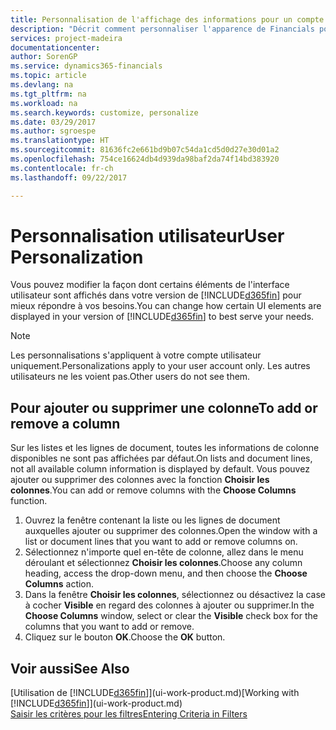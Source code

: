 ```yaml
---
title: Personnalisation de l'affichage des informations pour un compte utilisateur | Microsoft Docs
description: "Décrit comment personnaliser l'apparence de Financials pour votre compte d'utilisateur."
services: project-madeira
documentationcenter: 
author: SorenGP
ms.service: dynamics365-financials
ms.topic: article
ms.devlang: na
ms.tgt_pltfrm: na
ms.workload: na
ms.search.keywords: customize, personalize
ms.date: 03/29/2017
ms.author: sgroespe
ms.translationtype: HT
ms.sourcegitcommit: 81636fc2e661bd9b07c54da1cd5d0d27e30d01a2
ms.openlocfilehash: 754ce16624db4d939da98baf2da74f14bd383920
ms.contentlocale: fr-ch
ms.lasthandoff: 09/22/2017

---
```

# <a name="user-personalization"></a><span data-ttu-id="b56a8-103">Personnalisation utilisateur</span><span class="sxs-lookup"><span data-stu-id="b56a8-103">User Personalization</span></span>
<span data-ttu-id="b56a8-104">Vous pouvez modifier la façon dont certains éléments de l'interface utilisateur sont affichés dans votre version de [!INCLUDE[d365fin](includes/d365fin_md.md)] pour mieux répondre à vos besoins.</span><span class="sxs-lookup"><span data-stu-id="b56a8-104">You can change how certain UI elements are displayed in your version of [!INCLUDE[d365fin](includes/d365fin_md.md)] to best serve your needs.</span></span>

> [!NOTE]  
>   <span data-ttu-id="b56a8-105">Les personnalisations s'appliquent à votre compte utilisateur uniquement.</span><span class="sxs-lookup"><span data-stu-id="b56a8-105">Personalizations apply to your user account only.</span></span> <span data-ttu-id="b56a8-106">Les autres utilisateurs ne les voient pas.</span><span class="sxs-lookup"><span data-stu-id="b56a8-106">Other users do not see them.</span></span>

## <a name="to-add-or-remove-a-column"></a><span data-ttu-id="b56a8-107">Pour ajouter ou supprimer une colonne</span><span class="sxs-lookup"><span data-stu-id="b56a8-107">To add or remove a column</span></span>
<span data-ttu-id="b56a8-108">Sur les listes et les lignes de document, toutes les informations de colonne disponibles ne sont pas affichées par défaut.</span><span class="sxs-lookup"><span data-stu-id="b56a8-108">On lists and document lines, not all available column information is displayed by default.</span></span> <span data-ttu-id="b56a8-109">Vous pouvez ajouter ou supprimer des colonnes avec la fonction **Choisir les colonnes**.</span><span class="sxs-lookup"><span data-stu-id="b56a8-109">You can add or remove columns with the **Choose Columns** function.</span></span>

1. <span data-ttu-id="b56a8-110">Ouvrez la fenêtre contenant la liste ou les lignes de document auxquelles ajouter ou supprimer des colonnes.</span><span class="sxs-lookup"><span data-stu-id="b56a8-110">Open the window with a list or document lines that you want to add or remove columns on.</span></span>
2. <span data-ttu-id="b56a8-111">Sélectionnez n'importe quel en-tête de colonne, allez dans le menu déroulant et sélectionnez **Choisir les colonnes**.</span><span class="sxs-lookup"><span data-stu-id="b56a8-111">Choose any column heading, access the drop-down menu, and then choose the **Choose Columns** action.</span></span>
3. <span data-ttu-id="b56a8-112">Dans la fenêtre **Choisir les colonnes**, sélectionnez ou désactivez la case à cocher **Visible** en regard des colonnes à ajouter ou supprimer.</span><span class="sxs-lookup"><span data-stu-id="b56a8-112">In the **Choose Columns** window, select or clear the **Visible** check box for the columns that you want to add or remove.</span></span>
4. <span data-ttu-id="b56a8-113">Cliquez sur le bouton **OK**.</span><span class="sxs-lookup"><span data-stu-id="b56a8-113">Choose the **OK** button.</span></span>

## <a name="see-also"></a><span data-ttu-id="b56a8-114">Voir aussi</span><span class="sxs-lookup"><span data-stu-id="b56a8-114">See Also</span></span>
<span data-ttu-id="b56a8-115">[Utilisation de [!INCLUDE[d365fin](includes/d365fin_md.md)]](ui-work-product.md)</span><span class="sxs-lookup"><span data-stu-id="b56a8-115">[Working with [!INCLUDE[d365fin](includes/d365fin_md.md)]](ui-work-product.md)</span></span>  
[<span data-ttu-id="b56a8-116">Saisir les critères pour les filtres</span><span class="sxs-lookup"><span data-stu-id="b56a8-116">Entering Criteria in Filters</span></span>](ui-enter-criteria-filters.md)

